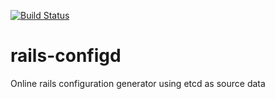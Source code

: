 [![Build Status](https://secure.travis-ci.org/rubenfonseca/rails-configd.png?branch=master)](http://travis-ci.org/rubenfonseca/rails-configd)

rails-configd
=============

Online rails configuration generator using etcd as source data

